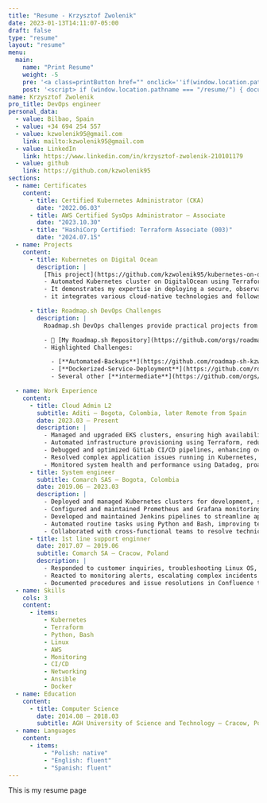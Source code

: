 ```yaml
---
title: "Resume - Krzysztof Zwolenik"
date: 2023-01-13T14:11:07-05:00
draft: false
type: "resume"
layout: "resume"
menu:
  main:
    name: "Print Resume"
    weight: -5
    pre: '<a class=printButton href="" onclick=''if(window.location.pathname == "/resume/") { window.print(); } return false;'' style="display: none;"><i class="fas fa-print"></i>'
    post: '<script> if (window.location.pathname === "/resume/") { document.querySelectorAll(".printButton").forEach(el => el.style.display = ""); }</script>'
name: Krzysztof Zwolenik
pro_title: DevOps engineer
personal_data:
  - value: Bilbao, Spain
  - value: +34 694 254 557
  - value: kzwolenik95@gmail.com
    link: mailto:kzwolenik95@gmail.com
  - value: LinkedIn
    link: https://www.linkedin.com/in/krzysztof-zwolenik-210101179
  - value: github
    link: https://github.com/kzwolenik95
sections:
  - name: Certificates
    content:
      - title: Certified Kubernetes Administrator (CKA)
        date: "2022.06.03"
      - title: AWS Certified SysOps Administrator – Associate
        date: "2023.10.30"
      - title: "HashiCorp Certified: Terraform Associate (003)"
        date: "2024.07.15"
  - name: Projects
    content:
      - title: Kubernetes on Digital Ocean
        description: |
          [This project](https://github.com/kzwolenik95/kubernetes-on-digitalocean) was developed to showcase the automated deployment of a Kubernetes cluster on DigitalOcean, employing Terraform for infrastructure provisioning and GitOps practices for configuration management.
          - Automated Kubernetes cluster on DigitalOcean using Terraform and Flux CD, integrating Vault, Kong ingress with TLS and Prometheus stack for monitoring
          - It demonstrates my expertise in deploying a secure, observable Kubernetes cluster using modern DevOps methodologies
          - it integrates various cloud-native technologies and follows best practices to create a high-quality infrastructure solution

      - title: Roadmap.sh DevOps Challenges
        description: |
          Roadmap.sh DevOps challenges provide practical projects from basic server setups to advanced deployments, which **I often extended** by experimenting with my own approaches or tools to further hone my skills

          - 🔭 [My Roadmap.sh Repository](https://github.com/orgs/roadmap-sh-kzwolenik95/repositories)
          - Highlighted Challenges:

            - [**Automated-Backups**](https://github.com/roadmap-sh-kzwolenik95/automated-backups): Proud of my clever pipeline design using the `dorny/paths-filter` action to skip jobs, reducing execution time
            - [**Dockerized-Service-Deployment**](https://github.com/roadmap-sh-kzwolenik95/dockerized-service-deployment): Utilized a distroless image and implemented caching in the GitHub Actions pipeline to reduce execution time
            - Several other [**intermediate**](https://github.com/orgs/roadmap-sh-kzwolenik95/repositories?q=topic%3Aintermediate) challenges that I extended further honing my DevOps skills

  - name: Work Experience
    content:
      - title: Cloud Admin L2
        subtitle: Aditi – Bogota, Colombia, later Remote from Spain
        date: 2023.03 – Present
        description: |
          - Managed and upgraded EKS clusters, ensuring high availability and security compliance.
          - Automated infrastructure provisioning using Terraform, reducing deployment times by 30%.
          - Debugged and optimized GitLab CI/CD pipelines, enhancing overall system reliability.
          - Resolved complex application issues running in Kubernetes, ensuring minimal downtime.
          - Monitored system health and performance using Datadog, proactively addressing potential - issues.
      - title: System engineer
        subtitle: Comarch SAS – Bogota, Colombia
        date: 2019.06 — 2023.03
        description: |
          - Deployed and managed Kubernetes clusters for development, staging, and production environments.
          - Configured and maintained Prometheus and Grafana monitoring stacks, creating actionable dashboards.
          - Developed and maintained Jenkins pipelines to streamline application deployments.
          - Automated routine tasks using Python and Bash, improving team efficiency.
          - Collaborated with cross-functional teams to resolve technical issues and ensure smooth operations.
      - title: 1st line support enginner
        date: 2017.07 — 2019.06
        subtitle: Comarch SA – Cracow, Poland
        description: |
          - Responded to customer inquiries, troubleshooting Linux OS, SQL database, and Apache web server issues.
          - Reacted to monitoring alerts, escalating complex incidents as needed.
          - Documented procedures and issue resolutions in Confluence to support knowledge sharing.
  - name: Skills
    cols: 3
    content:
      - items:
          - Kubernetes
          - Terraform
          - Python, Bash
          - Linux
          - AWS
          - Monitoring
          - CI/CD
          - Networking
          - Ansible
          - Docker
  - name: Education
    content:
      - title: Computer Science
        date: 2014.08 — 2018.03
        subtitle: AGH University of Science and Technology – Cracow, Poland
  - name: Languages
    content:
      - items:
          - "Polish: native"
          - "English: fluent"
          - "Spanish: fluent"
---
```


This is my resume page
